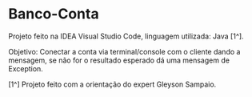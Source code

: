 # Banco-Conta

Projeto feito na IDEA Visual Studio Code, linguagem utilizada: Java [1^].

Objetivo: Conectar a conta via terminal/console com o cliente dando a mensagem, se não for o resultado esperado dá uma mensagem de Exception.

[1^] Projeto feito com a orientação do expert Gleyson Sampaio.
